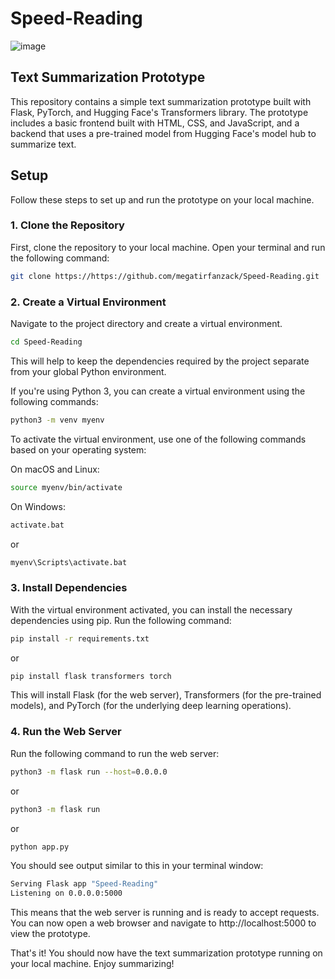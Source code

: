 ﻿# Speed-Reading
 ![image](https://github.com/megatirfanzack/Speed-Reading/assets/118198158/3cfe8dea-3c53-45b8-94c5-2c51f317158f)

## Text Summarization Prototype

This repository contains a simple text summarization prototype built with Flask, PyTorch, and Hugging Face's Transformers library. The prototype includes a basic frontend built with HTML, CSS, and JavaScript, and a backend that uses a pre-trained model from Hugging Face's model hub to summarize text.

## Setup
Follow these steps to set up and run the prototype on your local machine.

### 1. Clone the Repository
First, clone the repository to your local machine. Open your terminal and run the following command:

```bash
git clone https://https://github.com/megatirfanzack/Speed-Reading.git
```

### 2. Create a Virtual Environment
Navigate to the project directory and create a virtual environment. 

```bash
cd Speed-Reading
```

This will help to keep the dependencies required by the project separate from your global Python environment.

If you're using Python 3, you can create a virtual environment using the following commands:

```bash
python3 -m venv myenv
```

To activate the virtual environment, use one of the following commands based on your operating system:

On macOS and Linux:

```bash
source myenv/bin/activate
```

On Windows:

```bash
activate.bat
```
or
```bash
myenv\Scripts\activate.bat
```

### 3. Install Dependencies
With the virtual environment activated, you can install the necessary dependencies using pip. Run the following command:

```bash
pip install -r requirements.txt
```
or
```bash
pip install flask transformers torch
```

This will install Flask (for the web server), Transformers (for the pre-trained models), and PyTorch (for the underlying deep learning operations).

### 4. Run the Web Server
Run the following command to run the web server:
    
```bash
python3 -m flask run --host=0.0.0.0
```
or
```bash
python3 -m flask run
```
or
```bash
python app.py
```

You should see output similar to this in your terminal window:
```bash
Serving Flask app "Speed-Reading"
Listening on 0.0.0.0:5000
```
This means that the web server is running and is ready to accept requests. You can now open a web browser and navigate to http://localhost:5000 to view the prototype.

That's it! You should now have the text summarization prototype running on your local machine. Enjoy summarizing!
